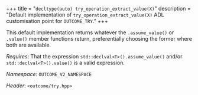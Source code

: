 +++
title = "`decltype(auto) try_operation_extract_value(X)`"
description = "Default implementation of `try_operation_extract_value(X)` ADL customisation point for `OUTCOME_TRY`."
+++

This default implementation returns whatever the `.assume_value()` or `.value()` member functions return, preferentially choosing the former where both are available.

*Requires*: That the expression `std::declval<T>().assume_value()` and/or `std::declval<T>().value()` is a valid expression.

*Namespace*: `OUTCOME_V2_NAMESPACE`

*Header*: `<outcome/try.hpp>`
